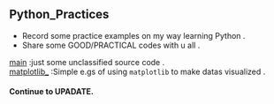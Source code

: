 ## Python_Practices
* Record some practice examples on my way learning Python .
* Share some GOOD/PRACTICAL codes with u all .

[main]()  :just some unclassified source code .<br>
[matplotlib_](matplotlib_)  :Simple e.gs of using `matplotlib` to make datas visualized .


#### Continue to UPADATE.
